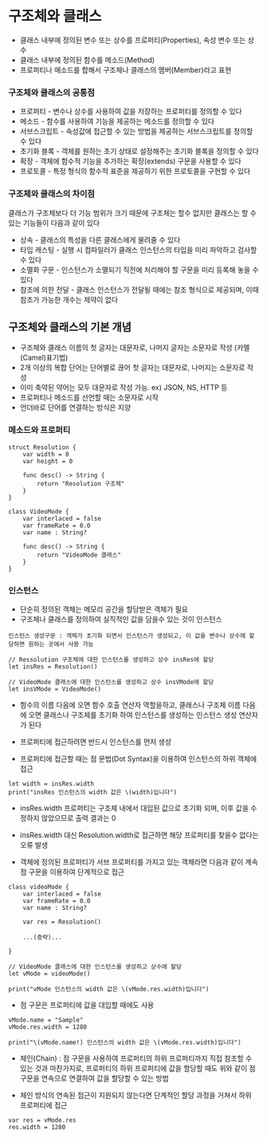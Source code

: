 # 구조체와 클래스

* 클래스 내부에 정의된 변수 또는 상수를 프로퍼티(Properties), 속성 변수 또는 상수
* 클래스 내부에 정의된 함수를 메소드(Method)
* 프로퍼티나 매소드를 합해서 구조체나 클래스의 멤버(Member)라고 표현

### 구조체와 클래스의 공통점

* 프로퍼티 - 변수나 상수를 사용하여 값을 저장하는 프로퍼티를 정의할 수 있다
* 메소드 - 함수를 사용하여 기능을 제공하는 메소드를 정의할 수 있다
* 서브스크립트 - 속성값에 접근할 수 있는 방법을 제공하는 서브스크립트를 정의할 수 있다
* 초기화 블록 - 객체를 원하는 초기 상태로 설정해주는 초기화 블록을 정의할 수 있다
* 확장 - 객체에 함수적 기능을 추가하는 확장(extends) 구문을 사용할 수 있다
* 프로토콜 - 특정 형식의 함수적 표준을 제공하기 위한 프로토콜을 구현할 수 있다


### 구조체와 클래스의 차이점

클래스가 구조체보다 더 기능 범위가 크기 때문에 구조체는 할수 없지만 클래스는 할 수 있는 기능들이 다음과 같이 있다

* 상속 - 클래스의 특성을 다른 클래스에게 물려줄 수 있다
* 타입 캐스팅 - 실행 시 컴파일러가 클래스 인스턴스의 타입을 미리 파악하고 검사할 수 있다
* 소멸화 구문 - 인스턴스가 소멸되기 직전에 처리해야 할 구문을 미리 등록해 놓을 수 있다
* 참조에 의한 전달 - 클래스 인스턴스가 전달될 때에는 참조 형식으로 제공되며, 이때 참조가 가능한 개수는 제약이 없다

## 구조체와 클래스의 기본 개념

* 구조체와 클래스 이름의 첫 글자는 대문자로, 나머지 글자는 소문자로 작성 (카멜(Camel)표기법)
* 2개 이상의 복합 단어는 단어별로 끊어 첫 글자는 대문자로, 나머지는 소문자로 작성
* 이미 축약된 약어는 모두 대문자로 작성 가능. ex) JSON, NS, HTTP 등
* 프로퍼티나 메소드를 선언할 때는 소문자로 시작
* 언더바로 단어를 연결하는 방식은 지양

### 메소드와 프로퍼티

```
struct Resolution {
	var width = 0
	var height = 0
	
	func desc() -> String {
		return "Resolution 구조체"
	}
}

class VideoMode {
	var interlaced = false
	var frameRate = 0.0
	var name : String?
	
	func desc() -> String {
		return "VideoMode 클래스"
	}
}
```

### 인스턴스

* 단순히 정의된 객체는 메모리 공간을 할당받은 객체가 필요
* 구조체나 클래스를 정의하여 실직적인 값을 담을수 있는 것이 인스턴스

```
인스턴스 생성구문 : 객체가 초기화 되면서 인스턴스가 생성되고, 이 값을 변수나 상수에 할당하면 원하는 곳에서 사용 가능

// Ressolution 구조체에 대한 인스턴스를 생성하고 상수 insRes에 할당
let insRes = Resolution()

// VideoMode 클래스에 대한 인스턴스를 생성하고 상수 insVMode에 할당
let insVMode = VideoMode()
```

* 함수의 이름 다음에 오면 함수 호출 연산자 역할을하고, 클래스나 구조체 이름 다음에 오면 클래스나 구조체를 초기화 하여 인스턴스를 생성하는 인스턴스 생성 연산자가 된다

* 프로퍼티에 접근하려면 반드시 인스턴스를 먼저 생성
* 프로퍼티에 접근할 때는 점 문법(Dot Syntax)을 이용하여 인스턴스의 하위 객체에 접근

```
let width = insRes.width
print("insRes 인스턴스의 width 값은 \(width)입니다")
```

* insRes.width 프로퍼티는 구조체 내에서 대입된 값으로 초기화 되며, 이후 값을 수정하지 않았으므로 출력 결과는 0
* insRes.width 대신 Resolution.width로 접근하면 해당 프로퍼티를 찾을수 없다는 오류 발생

* 객체에 정의된 프로퍼티가 서브 프로퍼티를 가지고 있는 객체라면 다음과 같이 계속 점 구문을 이용하여 단계적으로 접근

```
class videoMode {
	var interlaced = false
	var frameRate = 0.0
	var name : String?

	var res = Resolution()

	...(중략)...
	
}

// VideoMode 클래스에 대한 인스턴스를 생성하고 상수에 할당
let vMode = videoMode()

print("vMode 인스턴스의 width 값은 \(vMode.res.width)입니다")

```

* 점 구문은 프로퍼티에 값을 대입할 때에도 사용

```
vMode.name = "Sample"
vMode.res.width = 1280

print("\(vMode.name!) 인스턴스의 width 값은 \(vMode.res.width)입니다")

```

* 체인(Chain) : 점 구문을 사용하여 프로퍼티의 하위 프로퍼티까지 직접 참조할 수 있는 것과 마찬가지로, 프로퍼티의 하위 프로퍼티에 값을 할당할 때도 위와 같이 점 구문을 연속으로 연결하여 값을 할당할 수 있는 방법

* 체인 방식의 연속된 접근이 지원되지 않는다면 단계적인 할당 과정을 거쳐서 하위 프로퍼티에 접근

```
var res = vMode.res
res.width = 1280
```

